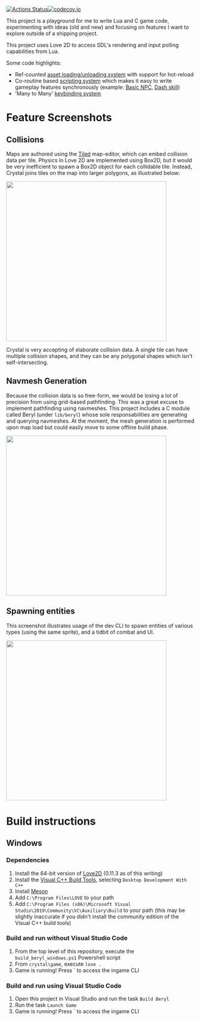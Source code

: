 [![Actions Status](https://github.com/agersant/crystal/workflows/Build/badge.svg)](https://github.com/agersant/crystal/actions)[![codecov.io](http://codecov.io/github/agersant/crystal/branch/master/graphs/badge.svg)](http://codecov.io/github/agersant/crystal)


This project is a playground for me to write Lua and C game code, experimenting with ideas (old and new) and focusing on features I want to explore outside of a shipping project.

This project uses Love 2D to access SDL's rendering and input polling capabilities from Lua.

Some code highlights:

- Ref-counted [asset loading/unloading system](game/engine/resources/Assets.lua) with support for hot-reload
- Co-routine based [scripting system](game/engine/script/Script.lua) which makes it easy to write gameplay features synchronously (example: [Basic NPC](game/content/NPC.lua), [Dash skill](game/content/skill/Dash.lua))
- 'Many to Many' [keybinding system](game/engine/input/InputDevice.lua)

# Feature Screenshots

## Collisions

Maps are authored using the [Tiled](http://www.mapeditor.org/) map-editor, which can embed collision data per tile. Physics in Love 2D are implemented using Box2D, but it would be very inefficient to spawn a Box2D object for each collidable tile. Instead, Crystal joins tiles on the map into larger polygons, as illustrated below:

<img src="docs/readme/crystal_physics_overlay.gif?raw=true" height="429"/>

Crystal is very accepting of elaborate collision data. A single tile can have multiple collision shapes, and they can be any polygonal shapes which isn't self-intersecting.

## Navmesh Generation

Because the collision data is so free-form, we would be losing a lot of precision from using grid-based pathfinding. This was a great excuse to implement pathfinding using navmeshes. This project includes a C module called Beryl (under `lib/beryl`) whose sole responsabilities are generating and querying navmeshes. At the moment, the mesh generation is performed upon map load but could easily move to some offline build phase.

<img src="docs/readme/crystal_navmesh_overlay.gif?raw=true" height="429"/>

## Spawning entities

This screenshot illustrates usage of the dev CLI to spawn entities of various types (using the same sprite), and a tidbit of combat and UI.

<img src="docs/readme/crystal_spawn.gif?raw=true" height="429"/>

# Build instructions

## Windows

### Dependencies
1. Install the 64-bit version of [Love2D](https://love2d.org/) (0.11.3 as of this writing)
2. Install the [Visual C++ Build Tools](http://landinghub.visualstudio.com/visual-cpp-build-tools), selecting `Desktop Development With C++`
3. Install [Meson](https://github.com/mesonbuild/meson/releases)
4. Add `C:\Program Files\LOVE` to your path
4. Add `C:\Program Files (x86)\Microsoft Visual Studio\2019\Community\VC\Auxiliary\Build` to your path (this may be slightly inaccurate if you didn't install the community edition of the Visual C++ build tools)

### Build and run without Visual Studio Code
1. From the top level of this repository, execute the `build_beryl_windows.ps1` Powershell script
2. From `crystal\game`, execute `love .`
3. Game is running! Press ` to access the ingame CLI

### Build and run using Visual Studio Code
1. Open this project in Visual Studio and run the task `Build Beryl`
2. Run the task `Launch Game`
3. Game is running! Press ` to access the ingame CLI

